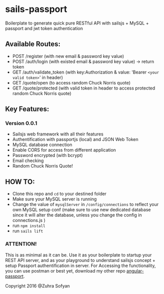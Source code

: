 # sails-passport

Boilerplate to generate quick pure RESTful API with sailsjs + MySQL + passport and jwt token authentication 

## Available Routes:
* POST /register (with new email & password key value)
* POST /auth/login (with existed email & password key value) -> return token
* GET /auth/validate_token (with key:Authorization & value: 'Bearer `<your valid token>`' in header)
* GET /quote/open (to access random Chuck Norris quote)
* GET /quote/protected (with valid token in header to access protected random Chuck Norris quote) 

## Key Features:
### Version 0.0.1
* Sailsjs web framework with all their features
* Authentification with passportjs (local) and JSON Web Token
* MySQL database connection
* Enable CORS for access from different application
* Password encrypted (with bcrypt)
* Email checking
* Random Chuck Norris Quote! 

## HOW TO:
* Clone this repo and `cd` to your destined folder
* Make sure your MySQL server is running
* Change the value of `mysqlServer` in `/config/connections` to reflect your own MySQL setup conf (make sure to use new dedicated database since it will alter the database, unless you change the config in connections.js )
* run `npm install`
* run `sails lift`

### ATTENTION! 
This is as minimal as it can be. Use it as your boilerplate to startup your REST API server, and as your playground to understand sailsjs concept + setup Passport authentification in server.
For Accessing the functionality, you can use postman or best yet, download my other repo [angular-passport](https://github.com/zuhrasofyan/angular-passport).

Copyright 2016 @Zuhra Sofyan




